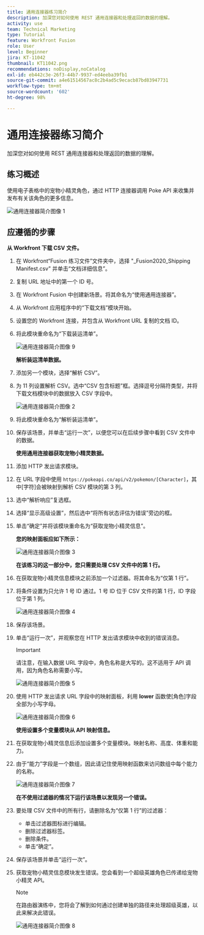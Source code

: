 ```yaml
---
title: 通用连接器练习简介
description: 加深您对如何使用 REST 通用连接器和处理返回的数据的理解。
activity: use
team: Technical Marketing
type: Tutorial
feature: Workfront Fusion
role: User
level: Beginner
jira: KT-11042
thumbnail: KT11042.png
recommendations: noDisplay,noCatalog
exl-id: eb442c3e-26f3-44b7-9937-ed4eeba39fb1
source-git-commit: a4e61514567ac8c2b4ad5c9ecacb87bd83947731
workflow-type: tm+mt
source-wordcount: '602'
ht-degree: 98%

---
```


# 通用连接器练习简介

加深您对如何使用 REST 通用连接器和处理返回的数据的理解。

## 练习概述

使用电子表格中的宠物小精灵角色，通过 HTTP 连接器调用 Poke API 来收集并发布有关该角色的更多信息。

![通用连接器简介图像 1](../12-exercises/assets/introduction-to-universal-connectors-walkthrough-1.png)

## 应遵循的步骤

**从 Workfront 下载 CSV 文件。**

1. 在 Workfront“Fusion 练习文件”文件夹中，选择 &quot;_Fusion2020_Shipping Manifest.csv&quot; 并单击“文档详细信息”。
1. 复制 URL 地址中的第一个 ID 号。
1. 在 Workfront Fusion 中创建新场景。将其命名为“使用通用连接器”。
1. 从 Workfront 应用程序中的“下载文档”模块开始。
1. 设置您的 Workfront 连接，并包含从 Workfront URL 复制的文档 ID。
1. 将此模块重命名为“下载装运清单”。

   ![通用连接器简介图像 9](../12-exercises/assets/introduction-to-universal-connectors-walkthrough-9.png)

   **解析装运清单数据。**

1. 添加另一个模块，选择“解析 CSV”。
1. 为 11 列设置解析 CSV。选中“CSV 包含标题”框。选择逗号分隔符类型，并将下载文档模块中的数据放入 CSV 字段中。

   ![通用连接器简介图像 2](../12-exercises/assets/introduction-to-universal-connectors-walkthrough-2.png)

1. 将此模块重命名为“解析装运清单”。
1. 保存该场景，并单击“运行一次”，以便您可以在后续步骤中看到 CSV 文件中的数据。

   **使用通用连接器获取宠物小精灵数据。**

1. 添加 HTTP 发出请求模块。
1. 在 URL 字段中使用 `https://pokeapi.co/api/v2/pokemon/[Character]`，其中[字符]会被映射到解析 CSV 模块的第 3 列。
1. 选中“解析响应”复选框。
1. 选择“显示高级设置”，然后选中“将所有状态评估为错误”旁边的框。
1. 单击“确定”并将该模块重命名为“获取宠物小精灵信息”。

   **您的映射面板应如下所示：**

   ![通用连接器简介图像 3](../12-exercises/assets/introduction-to-universal-connectors-walkthrough-3.png)

   **在该练习的这一部分中，您只需要处理 CSV 文件中的第 1 行。**

1. 在获取宠物小精灵信息模块之前添加一个过滤器。将其命名为“仅第 1 行”。
1. 将条件设置为只允许 1 号 ID 通过。1 号 ID 位于 CSV 文件的第 1 行，ID 字段位于第 1 列。

   ![通用连接器简介图像 4](../12-exercises/assets/introduction-to-universal-connectors-walkthrough-4.png)

1. 保存该场景。
1. 单击“运行一次”，并观察您在 HTTP 发出请求模块中收到的错误消息。

   >[!IMPORTANT]
   >
   >请注意，在输入数据 URL 字段中，角色名称是大写的。这不适用于 API 调用，因为角色名称需要小写。

   ![通用连接器简介图像 5](../12-exercises/assets/introduction-to-universal-connectors-walkthrough-5.png)

1. 使用 HTTP 发出请求 URL 字段中的映射面板，利用 **lower** 函数使[角色]字段全部为小写字母。

   ![通用连接器简介图像 6](../12-exercises/assets/introduction-to-universal-connectors-walkthrough-6.png)

   **使用设置多个变量模块从 API 映射信息。**

1. 在获取宠物小精灵信息后添加设置多个变量模块。映射名称、高度、体重和能力。
1. 由于“能力”字段是一个数组，因此请记住使用映射函数来访问数组中每个能力的名称。

   ![通用连接器简介图像 7](../12-exercises/assets/introduction-to-universal-connectors-walkthrough-7.png)

   **在不使用过滤器的情况下运行该场景以发现另一个错误。**

1. 要处理 CSV 文件中的所有行，请删除名为“仅第 1 行”的过滤器：

   + 单击过滤器图标进行编辑。
   + 删除过滤器标签。
   + 删除条件。
   + 单击“确定”。

1. 保存该场景并单击“运行一次”。
1. 获取宠物小精灵信息模块发生错误。您会看到一个超级英雄角色已传递给宠物小精灵 API。

   >[!NOTE]
   >
   >在路由器演练中，您将会了解到如何通过创建单独的路径来处理超级英雄，以此来解决此错误。

   ![通用连接器简介图像 8](../12-exercises/assets/introduction-to-universal-connectors-walkthrough-8.png)
